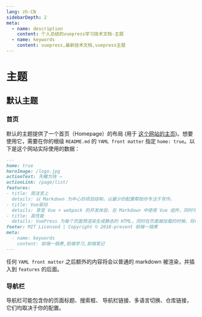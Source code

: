 ```yaml
---
lang: zh-CN
sidebarDepth: 2
meta:
  - name: description
    content: 个人总结的vuepress学习技术文档-主题
  - name: keywords
    content: vuepress,最新技术文档,vuepress主题
---
```


# 主题

## 默认主题

### 首页

默认的主题提供了一个首页（Homepage）的布局 (用于 [这个网站的主页](/))。想要使用它，需要在你的根级 `README.md` 的 `YAML front matter` 指定 `home: true`。以下是这个网站实际使用的数据：

``` md
---
home: true
heroImage: /logo.jpg
actionText: 先睹为快 →
actionLink: /page/list/
features:
- title: 简洁至上
  details: 以 Markdown 为中心的项目结构，以最少的配置帮助你专注于写作。
- title: Vue驱动
  details: 享受 Vue + webpack 的开发体验，在 Markdown 中使用 Vue 组件，同时可以使用 Vue 来开发自定义主题。
- title: 高性能
  details: VuePress 为每个页面预渲染生成静态的 HTML，同时在页面被加载的时候，将作为 SPA 运行。
footer: MIT Licensed | Copyright © 2018-present 前端一锅煮
meta:
  - name: keywords
    content: 前端一锅煮,前端学习,前端笔记
---
```

任何 `YAML front matter` 之后额外的内容将会以普通的 markdown 被渲染，并插入到 `features` 的后面。

### 导航栏

导航栏可能包含你的页面标题、搜索框、 导航栏链接、多语言切换、仓库链接，它们均取决于你的配置。